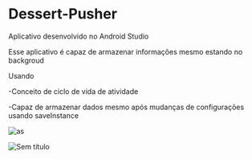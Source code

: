 # Dessert-Pusher
Aplicativo desenvolvido no Android Studio

Esse aplicativo é capaz de armazenar informações mesmo estando no backgroud

Usando

-Conceito de ciclo de vida de atividade

-Capaz de armazenar dados mesmo após mudanças de configurações usando saveInstance

![as](https://user-images.githubusercontent.com/36930457/95028796-45652c80-0679-11eb-920e-c5cf0ad2046f.png)

![Sem título](https://user-images.githubusercontent.com/36930457/95028821-983ee400-0679-11eb-8f80-0591490708d2.png)

